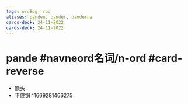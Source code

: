 ```yaml
---
tags: ordBog, rod
aliases: panden, pander, panderne
cards-deck: 24-11-2022
cards-deck: 24-11-2022
---
```


# pande #navneord名词/n-ord  #card-reverse 
- 额头
- 平底锅
^1669281466275
